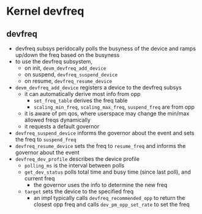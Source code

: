 Kernel devfreq
==============

## devfreq

- devfreq subsys peridocally polls the busyness of the device and ramps
  up/down the freq based on the busyness
- to use the devfreq subsystem,
  - on init, `devm_devfreq_add_device`
  - on suspend, `devfreq_suspend_device`
  - on resume, `devfreq_resume_device`
- `devm_devfreq_add_device` registers a device to the devfreq subsys
  - it can automatically derive most info from opp
    - `set_freq_table` derives the freq table
    - `scaling_min_freq`, `scaling_max_freq`, `suspend_freq` are from opp
  - it is aware of pm qos, where userspace may change the min/max allowed
    freqs dynamically
  - it requests a default governor
- `devfreq_suspend_device` informs the governor about the event and sets the
  freq to `suspend_freq`
- `devfreq_resume_device` sets the freq to `resume_freq` and informs the
  governor about the event
- `devfreq_dev_profile` describes the device profile
  - `polling_ms` is the interval between polls
  - `get_dev_status` polls total time and busy time (since last poll), and
    current freq
    - the governor uses the info to determine the new freq
  - `target` sets the device to the specified freq
    - an impl typically calls `devfreq_recommended_opp` to return the closest
      opp freq and calls `dev_pm_opp_set_rate` to set the freq
